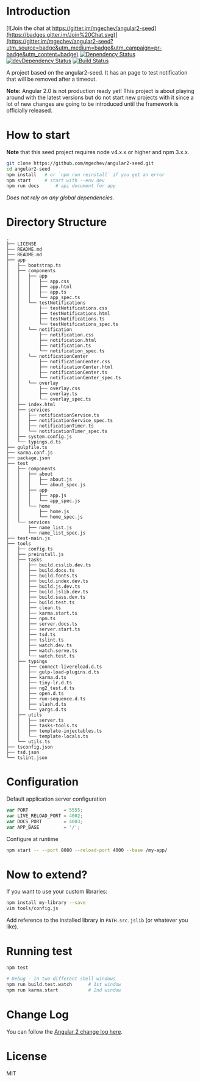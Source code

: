 # Introduction

[![Join the chat at https://gitter.im/mgechev/angular2-seed](https://badges.gitter.im/Join%20Chat.svg)](https://gitter.im/mgechev/angular2-seed?utm_source=badge&utm_medium=badge&utm_campaign=pr-badge&utm_content=badge)
[![Dependency Status](https://david-dm.org/mgechev/angular2-seed.svg)](https://david-dm.org/mgechev/angular2-seed)
[![devDependency Status](https://david-dm.org/mgechev/angular2-seed/dev-status.svg)](https://david-dm.org/mgechev/angular2-seed#info=devDependencies)
[![Build Status](https://travis-ci.org/mgechev/angular2-seed.svg?branch=master)](https://travis-ci.org/mgechev/angular2-seed)

A project based on the angular2-seed.
It has an page to test notification that will be removed after a timeout. 

**Note:** Angular 2.0 is not production ready yet! This project is about playing around with the latest versions but do not start new projects with it since a lot of new changes are going to be introduced until the framework is officially released.

# How to start

**Note** that this seed project requires node v4.x.x or higher and npm 3.x.x.

```bash
git clone https://github.com/mgechev/angular2-seed.git
cd angular2-seed
npm install   # or `npm run reinstall` if you get an error
npm start     # start with --env dev
npm run docs      # api document for app
```
_Does not rely on any global dependencies._

# Directory Structure

```
.
├── LICENSE
├── README.md
├── README.md
├── app
│   ├── bootstrap.ts
│   ├── components
│   │   ├── app
│   │   │   ├── app.css
│   │   │   ├── app.html
│   │   │   ├── app.ts
│   │   │   └── app_spec.ts
│   │   └── testNotifications
│   │       ├── testNotifications.css
│   │       ├── testNotifications.html
│   │       ├── testNotifications.ts
│   │       └── testNotifications_spec.ts
│   │   └── notification
│   │       ├── notification.css
│   │       ├── notification.html
│   │       ├── notification.ts
│   │       └── notification_spec.ts
│   │   └── notificationCenter
│   │       ├── notificationCenter.css
│   │       ├── notificationCenter.html
│   │       ├── notificationCenter.ts
│   │       └── notificationCenter_spec.ts
│   │   └── overlay
│   │       ├── overlay.css
│   │       ├── overlay.ts
│   │       └── overlay_spec.ts
│   ├── index.html
│   ├── services
│   │   ├── notificationService.ts
│   │   ├── notificationService_spec.ts
│   │   ├── notificationTimer.ts
│   │   └── notificationTimer_spec.ts
│   ├── system.config.js
│   └── typings.d.ts
├── gulpfile.ts
├── karma.conf.js
├── package.json
├── test
│   ├── components
│   │   ├── about
│   │   │   ├── about.js
│   │   │   └── about_spec.js
│   │   ├── app
│   │   │   ├── app.js
│   │   │   └── app_spec.js
│   │   └── home
│   │       ├── home.js
│   │       └── home_spec.js
│   └── services
│       ├── name_list.js
│       └── name_list_spec.js
├── test-main.js
├── tools
│   ├── config.ts
│   ├── preinstall.js
│   ├── tasks
│   │   ├── build.csslib.dev.ts
│   │   ├── build.docs.ts
│   │   ├── build.fonts.ts
│   │   ├── build.index.dev.ts
│   │   ├── build.js.dev.ts
│   │   ├── build.jslib.dev.ts
│   │   ├── build.sass.dev.ts
│   │   ├── build.test.ts
│   │   ├── clean.ts
│   │   ├── karma.start.ts
│   │   ├── npm.ts
│   │   ├── server.docs.ts
│   │   ├── server.start.ts
│   │   ├── tsd.ts
│   │   ├── tslint.ts
│   │   ├── watch.dev.ts
│   │   ├── watch.serve.ts
│   │   └── watch.test.ts
│   ├── typings
│   │   ├── connect-livereload.d.ts
│   │   ├── gulp-load-plugins.d.ts
│   │   ├── karma.d.ts
│   │   ├── tiny-lr.d.ts
│   │   ├── ng2_test.d.ts
│   │   ├── open.d.ts
│   │   ├── run-sequence.d.ts
│   │   ├── slash.d.ts
│   │   └── yargs.d.ts
│   ├── utils
│   │   ├── server.ts
│   │   ├── tasks-tools.ts
│   │   ├── template-injectables.ts
│   │   └── template-locals.ts
│   └── utils.ts
├── tsconfig.json
├── tsd.json
└── tslint.json
```

# Configuration

Default application server configuration

```javascript
var PORT             = 5555;
var LIVE_RELOAD_PORT = 4002;
var DOCS_PORT        = 4003;
var APP_BASE         = '/';
```

Configure at runtime

```bash
npm start -- --port 8080 --reload-port 4000 --base /my-app/
```

# Now to extend?
If you want to use your custom libraries:

```bash
npm install my-library --save
vim tools/config.js
```
Add reference to the installed library in `PATH.src.jslib` (or whatever you like).

# Running test
```bash
npm test

# Debug - In two different shell windows
npm run build.test.watch      # 1st window
npm run karma.start           # 2nd window
```

# Change Log

You can follow the [Angular 2 change log here](https://github.com/angular/angular/blob/master/CHANGELOG.md).

# License
MIT
